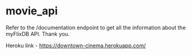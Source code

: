 # movie_api

Refer to the /documentation endpoint to get all the information about the myFlixDB API. Thank you.

Heroku link - https://downtown-cinema.herokuapp.com/
